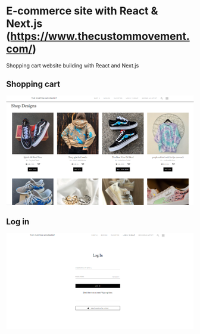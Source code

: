 # E-commerce site with React & Next.js (https://www.thecustommovement.com/)

Shopping cart website building with React and Next.js

## Shopping cart
![alt text](https://github.com/codefan1125/customemovement-react-next/blob/master/Screenshot_1.png?raw=true)
## Log in
![alt text](https://github.com/codefan1125/customemovement-react-next/blob/master/Screenshot_2.png?raw=true)

